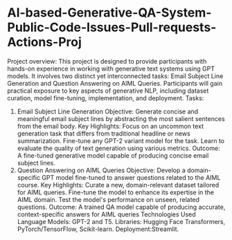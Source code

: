 # AI-based-Generative-QA-System-Public-Code-Issues-Pull-requests-Actions-Proj
Project overview: This project is designed to provide participants with hands-on experience in working with generative text systems using GPT models. It involves two distinct yet interconnected tasks: Email Subject Line Generation and Question Answering on AIML Queries. Participants will gain practical exposure to key aspects of generative NLP, including dataset curation, model fine-tuning, implementation, and deployment.
Tasks: 
1. Email Subject Line Generation
Objective: Generate concise and meaningful email subject lines by abstracting the most salient sentences from the email body.
Key Highlights:
Focus on an uncommon text generation task that differs from traditional headline or news summarization.
Fine-tune any GPT-2 variant model for the task.
Learn to evaluate the quality of text generation using various metrics.
Outcome: A fine-tuned generative model capable of producing concise email subject lines.
2. Question Answering on AIML Queries
Objective: Develop a domain-specific GPT model fine-tuned to answer questions related to the AIML course.
Key Highlights:
Curate a new, domain-relevant dataset tailored for AIML queries.
Fine-tune the model to enhance its expertise in the AIML domain.
Test the model's performance on unseen, related questions.
Outcome: A trained QA model capable of producing accurate, context-specific answers for AIML queries
Technologies Used
Language Models: GPT-2 and T5.
Libraries: Hugging Face Transformers, PyTorch/TensorFlow, Scikit-learn.
Deployment:Streamlit.
